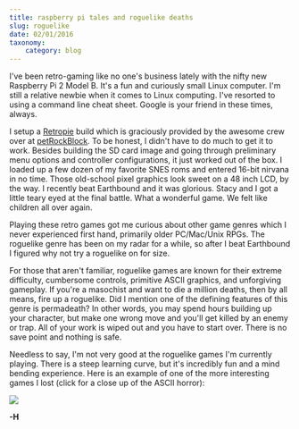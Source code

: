 ```yaml
---
title: raspberry pi tales and roguelike deaths
slug: roguelike
date: 02/01/2016
taxonomy:
    category: blog
---
```


I've been retro-gaming like no one's business lately with the nifty new Raspberry Pi 2 Model B. It's a fun and curiously small Linux computer. I'm still a relative newbie when it comes to Linux computing. I've resorted to using a command line cheat sheet. Google is your friend in these times, always.

I setup a [Retropie](http://blog.petrockblock.com/retropie/) build which is graciously provided by the awesome crew over at [petRockBlock](http://blog.petrockblock.com/). To be honest, I didn't have to do much to get it to work. Besides building the SD card image and going through preliminary menu options and controller configurations, it just worked out of the box. I loaded up a few dozen of my favorite SNES roms and entered 16-bit nirvana in no time. Those old-school pixel graphics look sweet on a 48 inch LCD, by the way. I recently beat Earthbound and it was glorious. Stacy and I got a little teary eyed at the final battle. What a wonderful game. We felt like children all over again.

Playing these retro games got me curious about other game genres which I never experienced first hand, primarily older PC/Mac/Unix RPGs. The roguelike genre has been on my radar for a while, so after I beat Earthbound I figured why not try a roguelike on for size.

For those that aren't familiar, roguelike games are known for their extreme difficulty, cumbersome controls, primitive ASCII graphics, and unforgiving gameplay. If you're a masochist and want to die a million deaths, then by all means, fire up a roguelike. Did I mention one of the defining features of this genre is permadeath? In other words, you may spend hours building up your character, but make one wrong move and you'll get killed by an enemy or trap. All of your work is wiped out and you have to start over. There is no save point and nothing is safe.  

Needless to say, I'm not very good at the roguelike games I'm currently playing. There is a steep learning curve, but it's incredibly fun and a mind bending experience. Here is an example of one of the more interesting games I lost (click for a close up of the ASCII horror):

![](../roguelike/brogue-die.png?lightbox)

**-H**
